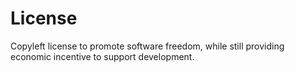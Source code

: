 License
=======

Copyleft license to promote software freedom, while still providing economic incentive to support development.
